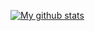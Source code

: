 [![My github stats](https://github-readme-stats.vercel.app/api?username=MartinSandeCosta)](https://github.com/anuraghazra/github-readme-stats)
